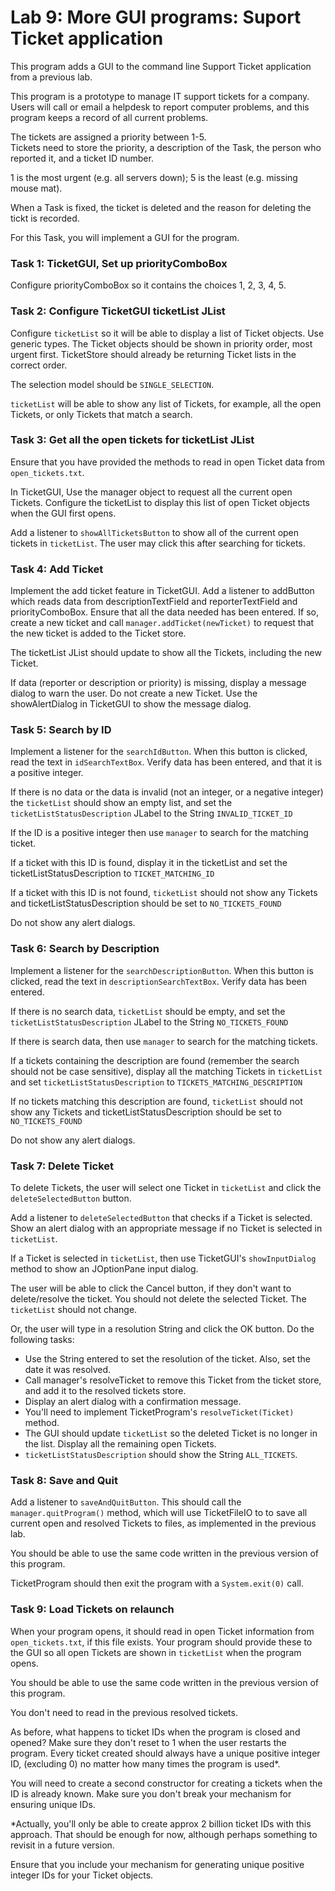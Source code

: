 # Lab 9: More GUI programs:  Suport Ticket application

This program adds a GUI to the command line Support Ticket application from a previous lab.

This program is a prototype to manage IT support tickets for a company. Users will call or email a helpdesk to report computer problems, and this program keeps a record of all current problems. 

The tickets are assigned a priority between 1-5.   
Tickets need to store the priority, a description of the Task, the person who reported it, and a ticket ID number.

1 is the most urgent (e.g. all servers down); 5 is the least (e.g. missing mouse mat). 

When a Task is fixed, the ticket is deleted and the reason for deleting the tickt is recorded. 

For this Task, you will implement a GUI for the program. 

### Task 1: TicketGUI, Set up priorityComboBox

Configure priorityComboBox so it contains the choices 1, 2, 3, 4, 5.

### Task 2: Configure TicketGUI ticketList JList

Configure `ticketList` so it will be able to display a list of Ticket objects. Use generic types. The Ticket objects should be shown in priority order, most urgent first. TicketStore should already be returning Ticket lists in the correct order.

The selection model should be `SINGLE_SELECTION`.

`ticketList` will be able to show any list of Tickets, for example, all the open Tickets, or only Tickets that match a search.

### Task 3: Get all the open tickets for ticketList JList

Ensure that you have provided the methods to read in open Ticket data from `open_tickets.txt`. 

In TicketGUI, Use the manager object to request all the current open Tickets.
Configure the ticketList to display this list of open Ticket objects when the GUI first opens.


Add a listener to `showAllTicketsButton` to show all of the current open tickets in `ticketList`.  The user may click this after searching for tickets. 
 
### Task 4: Add Ticket

Implement the add ticket feature in TicketGUI. Add a listener to addButton which reads data from 
descriptionTextField and reporterTextField and priorityComboBox.  Ensure that all the data needed has been entered.   If so, create a new ticket and call `manager.addTicket(newTicket)` to request that the new ticket is added to the Ticket store. 

The ticketList JList should update to show all the Tickets, including the new Ticket. 

If data (reporter or description or priority) is missing, display a message dialog to warn the user. Do not create a new Ticket. 
Use the showAlertDialog in TicketGUI to show the message dialog. 
 
### Task 5: Search by ID

Implement a listener for the `searchIdButton`. When this button is clicked, read the text in `idSearchTextBox`. Verify data has been entered, and that it is a positive integer. 

If there is no data or the data is invalid (not an integer, or a negative integer) the `ticketList` should show an empty list, and set the `ticketListStatusDescription` JLabel to the String `INVALID_TICKET_ID`

If the ID is a positive integer then use `manager` to search for the matching ticket.

If a ticket with this ID is found, display it in the ticketList and set the ticketListStatusDescription to `TICKET_MATCHING_ID`

If a ticket with this ID is not found, `ticketList` should not show any Tickets and ticketListStatusDescription should be set to `NO_TICKETS_FOUND`

Do not show any alert dialogs. 

### Task 6: Search by Description

Implement a listener for the `searchDescriptionButton`. When this button is clicked, read the text in `descriptionSearchTextBox`. Verify data has been entered.

If there is no search data, `ticketList` should be empty, and set the `ticketListStatusDescription` JLabel to the String `NO_TICKETS_FOUND`

If there is search data, then use `manager` to search for the matching tickets.

If a tickets containing the description are found (remember the search should not be case sensitive), display all the matching Tickets in `ticketList` and set `ticketListStatusDescription` to `TICKETS_MATCHING_DESCRIPTION`

If no tickets matching this description are found, `ticketList` should not show any Tickets and ticketListStatusDescription should be set to `NO_TICKETS_FOUND`

Do not show any alert dialogs. 

### Task 7: Delete Ticket

To delete Tickets, the user will select one Ticket in `ticketList` and click the `deleteSelectedButton` button.

Add a listener to `deleteSelectedButton` that checks if a Ticket is selected. Show an alert dialog with an appropriate message if no Ticket is selected in `ticketList`.

If a Ticket is selected in `ticketList`, then use TicketGUI's `showInputDialog` method to show an JOptionPane input dialog. 

The user will be able to click the Cancel button, if they don't want to delete/resolve the ticket. You should not delete the selected Ticket. The `ticketList` should not change.

Or, the user will type in a resolution String and click the OK button. Do the following tasks:

* Use the String entered to set the resolution of the ticket. Also, set the date it was resolved. 
* Call manager's resolveTicket to remove this Ticket from the ticket store, and add it to the resolved tickets store. 
* Display an alert dialog with a confirmation message. 
* You'll need to implement TicketProgram's `resolveTicket(Ticket)` method.
* The GUI should update `ticketList` so the deleted Ticket is no longer in the list. Display all the remaining open Tickets. 
* `ticketListStatusDescription` should show the String `ALL_TICKETS`. 

### Task 8: Save and Quit 

Add a listener to `saveAndQuitButton`. This should call the `manager.quitProgram()` method, which will use TicketFileIO to to save all current open and resolved Tickets to files, as implemented in the previous lab.

You should be able to use the same code written in the previous version of this program.

 TicketProgram should then exit the program with a `System.exit(0)` call.

### Task 9: Load Tickets on relaunch

When your program opens, it should read in open Ticket information from `open_tickets.txt`, if this file exists. Your program should provide these to the GUI so all open Tickets are shown in `ticketList` when the program opens. 

You should be able to use the same code written in the previous version of this program.

You don't need to read in the previous resolved tickets. 

As before, what happens to ticket IDs when the program is closed and opened? Make sure they don't reset to 1 when the user restarts the program. Every ticket created should always have a unique positive integer ID, (excluding 0) no matter how many times the program is used*. 

You will need to create a second constructor for creating a tickets when the ID is already known. Make sure you don't break your mechanism for ensuring unique IDs. 

*Actually, you'll only be able to create approx 2 billion ticket IDs with this approach. That should be enough for now, although perhaps something to revisit in a future version.

Ensure that you include your mechanism for generating unique positive integer IDs for your Ticket objects. 
